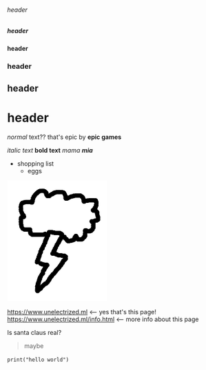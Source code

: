###### header
##### header
#### header
### header
## header
# header
*normal* text?? that's epic by **epic games**

*italic text*
**bold text**
*mama **mia***

* shopping list
  * eggs

![here is a cool thunderstorm image](thunder.png)

https://www.unelectrized.ml <-- yes that's this page!
https://www.unelectrized.ml/info.html <-- more info about this page

Is santa claus real?
> maybe

`print("hello world")`
